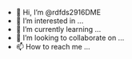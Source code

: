 - 👋 Hi, I’m @rdfds2916DME
- 👀 I’m interested in ...
- 🌱 I’m currently learning ...
- 💞️ I’m looking to collaborate on ...
- 📫 How to reach me ...

<!---
rdfds2916DME/rdfds2916DME is a ✨ special ✨ repository because its `README.md` (this file) appears on your GitHub profile.
You can click the Preview link to take a look at your changes.
--->
